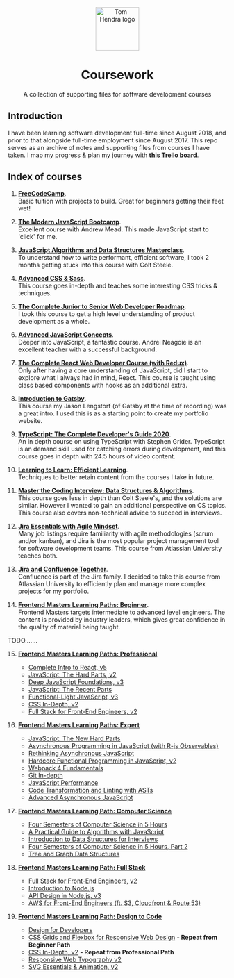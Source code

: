 <div align=center>
<img alt="Tom Hendra logo" src="https://res.cloudinary.com/tomhendra/image/upload/v1567091669/tomhendra-logo/tomhendra-logo-round-1024.png" width="100" />
<h1>Coursework</h1>
<p>A collection of supporting files for software development courses</p>
</div>

## Introduction

I have been learning software development full-time since August 2018, and prior to that alongside full-time employment since August 2017. This repo serves as an archive of notes and supporting files from courses I have taken. I map my progress & plan my journey with **[this Trello board](https://trello.com/b/R1CVyI4S)**.

## Index of courses

1.  **[FreeCodeCamp](1-free-code-camp)**.\
    Basic tuition with projects to build. Great for beginners getting their feet wet!

2.  **[The Modern JavaScript Bootcamp](2-modern-javascript-bootcamp)**.\
    Excellent course with Andrew Mead. This made JavaScript start to 'click' for me.

3.  **[JavaScript Algorithms and Data Structures Masterclass](3-algorithms-and-data-structures)**.\
    To understand how to write performant, efficient software, I took 2 months getting stuck into this course with Colt Steele.

4.  **[Advanced CSS & Sass](4-advanced-css-and-sass)**.\
    This course goes in-depth and teaches some interesting CSS tricks & techniques.

5.  **[The Complete Junior to Senior Web Developer Roadmap](5-complete-junior-to-senior-web-developer)**.\
    I took this course to get a high level understanding of product development as a whole.

6.  **[Advanced JavaScript Concepts](6-advanced-javascript-concepts)**.\
    Deeper into JavaScript, a fantastic course. Andrei Neagoie is an excellent teacher with a successful background.

7.  **[The Complete React Web Developer Course (with Redux)](7-complete-react-web-developer)**.\
    Only after having a core understanding of JavaScript, did I start to explore what I always had in mind, React. This course is taught using class based components with hooks as an additional extra.

8.  **[Introduction to Gatsby](8-gatsby-intro)**.\
     This course my Jason Lengstorf (of Gatsby at the time of recording) was a great intro. I used this is as a starting point to create my portfolio website.

9.  **[TypeScript: The Complete Developer's Guide 2020](9-typescript-complete-developers-guide)**.\
    An in depth course on using TypeScript with Stephen Grider. TypeScript is an demand skill used for catching errors during development, and this course goes in depth with 24.5 hours of video content.

10. **[Learning to Learn: Efficient Learning](10-learning-to-learn)**.\
    Techniques to better retain content from the courses I take in future.

11. **[Master the Coding Interview: Data Structures & Algorithms](11-master-the-coding-interview)**.\
    This course goes less in depth than Colt Steele's, and the solutions are similar. However I wanted to gain an additional perspective on CS topics. This course also covers non-technical advice to succeed in interviews.

12. **[Jira Essentials with Agile Mindset](12-jira-essentials-with-agile-mindset)**.\
    Many job listings require familiarity with agile methodologies (scrum and/or kanban), and Jira is the most popular project management tool for software development teams. This course from Atlassian University teaches both.

13. **[Jira and Confluence Together](13-jira-and-confluence-together)**.\
    Confluence is part of the Jira family. I decided to take this course from Atlassian University to efficiently plan and manage more complex projects for my portfolio.

14. **[Frontend Masters Learning Paths: Beginner](12-frontend-masters-beginner)**.\
    Frontend Masters targets intermediate to advanced level engineers. The content is provided by industry leaders, which gives great confidence in the quality of material being taught.

TODO.......

15. **[Frontend Masters Learning Paths: Professional]()**

    - [Complete Intro to React, v5]()
    - [JavaScript: The Hard Parts, v2]()
    - [Deep JavaScript Foundations, v3]()
    - [JavaScript: The Recent Parts]()
    - [Functional-Light JavaScript, v3]()
    - [CSS In-Depth, v2]()
    - [Full Stack for Front-End Engineers, v2]()

16. **[Frontend Masters Learning Paths: Expert]()**

    - [JavaScript: The New Hard Parts]()
    - [Asynchronous Programming in JavaScript (with R-js Observables)]()
    - [Rethinking Asynchronous JavaScript]()
    - [Hardcore Functional Programming in JavaScript, v2]()
    - [Webpack 4 Fundamentals]()
    - [Git In-depth]()
    - [JavaScript Performance]()
    - [Code Transformation and Linting with ASTs]()
    - [Advanced Asynchronous JavaScript]()

17. **[Frontend Masters Learning Path: Computer Science]()**

    - [Four Semesters of Computer Science in 5 Hours]()
    - [A Practical Guide to Algorithms with JavaScript]()
    - [Introduction to Data Structures for Interviews]()
    - [Four Semesters of Computer Science in 5 Hours, Part 2]()
    - [Tree and Graph Data Structures]()

18. **[Frontend Masters Learning Path: Full Stack]()**

    - [Full Stack for Front-End Engineers, v2]()
    - [Introduction to Node.js]()
    - [API Design in Node.js, v3]()
    - [AWS for Front-End Engineers (ft. S3, Cloudfront & Route 53)]()

19. **[Frontend Masters Learning Path: Design to Code]()**

    - [Design for Developers]()
    - [CSS Grids and Flexbox for Responsive Web Design]() **- Repeat from Beginner Path**
    - [CSS In-Depth, v2]() **- Repeat from Professional Path**
    - [Responsive Web Typography v2]()
    - [SVG Essentials & Animation, v2]()
